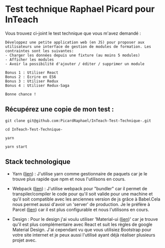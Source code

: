 # Test technique Raphael Picard pour InTeach

Vous trouvez ci-joint le test technique que vous m'avez demandé :

```
Développez une petite application web (en JS) pour proposer aux utilisateurs une interface de gestion de modules de formation. Les contraintes sont les suivantes:
- Charger les données depuis une fixture (au moins 5 modules)
- Afficher les modules
- Avoir la possibilité d'ajouter / éditer / supprimer un module

Bonus 1 : Utiliser React
Bonus 2 : Ecrire en ES6
Bonus 3 : Utiliser Redux
Bonus 4 : Utiliser Redux-Saga

Bonne chance !
```

## Récupérez une copie de mon test :

```
git clone git@github.com:PicardRaphael/InTeach-Test-Technique-.git

cd InTeach-Test-Technique-

yarn

yarn start
```

## Stack technologique

- Yarn ([lien][1]) : J'utilise yarn comme gestionnaire de paquets car je le trouve plus rapide que npm et nous l'utilisons en cours.

- Webpack ([lien][2]) : J'utilise webpack pour "bundler" car il permet de transpiler/compiler le code pour qu'il soit valide pour une machine et qu'il soit compatible avec les anciennes version de js grâce à Babel.Cela nous permet aussi d'avoir un 'server' de production. Je le préfère à Parcel ([lien][4]) car il est plus configurable et nous l'utilisons en cours.

- Design : Pour le design j'ai voulu utiliser 'Material-ui ([lien][3])' car je trouve qu'il est plus complémentaire avec React et suit les règles de google Material Design. J'ai cependant vu que vous utilisiez Bootstrap pour votre site internet et je peux aussi l'utilisé ayant déjà réaliser plusieurs projet avec.



[1]: https://yarnpkg.com/fr/
[2]: https://webpack.js.org/
[3]: https://material-ui.com/
[4]: https://parceljs.org/